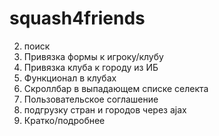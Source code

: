 # squash4friends
2) поиск  
3) Привязка формы к игроку/клубу
4) Привязка клуба к городу из ИБ
5) Функционал в клубах
6) Скроллбар в выпадающем списке селекта
7) Пользовательское соглашение
8) подгрузку стран и городов через ajax
9) Кратко/подробнее